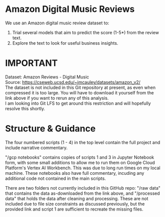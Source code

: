 # Amazon Digital Music Reviews
We use an Amazon digital music review dataset to: 
1. Trial several models that aim to predict the score (1-5*) from the review text. 
2. Explore the text to look for useful business insights. 

# IMPORTANT
Dataset: Amazon Reviews - Digital Music <br />
Source: https://cseweb.ucsd.edu/~jmcauley/datasets/amazon_v2/ <br />
The dataset is not included in this Git repository at present, as even when compressed it is too large. You will have to download it yourself from the link above if you want to rerun any of this analysis. <br />
I am looking into Git LFS to get around this restriction and will hopefully resolve this shortly. 

# Structure & Guidance
The four numbered scripts (1 - 4) in the top level contain the full project and include narrative commentary. <br />

"/gcp notebooks" contains copies of scripts 1 and 3 in Jupyter Notebook form, with some small additions to allow me to run them on Google Cloud Platform's Vertex AI Workbench. This was due to long run times on my local machine. These notebooks also have full commentary, incuding any additional code not contained in the main scripts.  <br />

There are two folders not currently included in this GitHub repo: "/raw data" that contains the data as-downloaded from the link above, and "/processed data" that holds the data after cleaning and processing. These are not included due to file size constraints as discussed previously, but the provided link and script 1 are sufficient to recreate the missing files.

